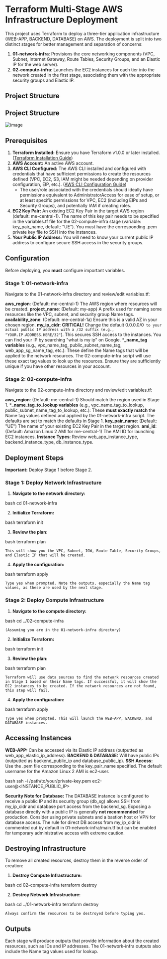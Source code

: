 # Terraform Multi-Stage AWS Infrastructure Deployment

This project uses Terraform to deploy a three-tier application infrastructure (WEB-APP, BACKEND, DATABASE) on AWS. The deployment is split into two distinct stages for better management and separation of concerns:

1.  **01-network-infra**: Provisions the core networking components (VPC, Subnet, Internet Gateway, Route Tables, Security Groups, and an Elastic IP for the web server).
2.  **02-compute-infra**: Launches the EC2 instances for each tier into the network created in the first stage, associating them with the appropriate security groups and Elastic IP.

## Project Structure

## Project Structure
![image](https://github.com/user-attachments/assets/08bddc4c-0d2c-401e-bd8d-05590003d3bf)



## Prerequisites

1.  **Terraform Installed:** Ensure you have Terraform v1.0.0 or later installed. ([Terraform Installation Guide](https://learn.hashicorp.com/tutorials/terraform/install-cli))
2.  **AWS Account:** An active AWS account.
3.  **AWS CLI Configured:** The AWS CLI installed and configured with credentials that have sufficient permissions to create the resources defined (VPC, EC2, S3, IAM might be needed depending on provider configuration, EIP, etc.). ([AWS CLI Configuration Guide](https://docs.aws.amazon.com/cli/latest/userguide/cli-configure-quickstart.html))
    *   The user/role associated with the credentials should ideally have permissions equivalent to AdministratorAccess for ease of setup, or at least specific permissions for VPC, EC2 (including EIPs and Security Groups), and potentially IAM if creating roles.
4.  **EC2 Key Pair:** An existing EC2 Key Pair in the target AWS region (default: me-central-1). The name of this key pair needs to be specified in the variables.tf file for the 02-compute-infra stage (variable: key_pair_name, default: "UE"). You must have the corresponding .pem private key file to SSH into the instances.
5.  **Your Public IP Address:** You will need to know your current public IP address to configure secure SSH access in the security groups.

## Configuration

Before deploying, you **must** configure important variables.

### Stage 1: 01-network-infra

Navigate to the 01-network-infra directory and review/edit variables.tf:

  **aws_region**: (Default: me-central-1) The AWS region where resources will be created.
  **project_name**: (Default: my-app) A prefix used for naming some resources like the VPC, subnet, and security group Name tags.
  **availability_zone**: (Default: me-central-1a) Ensure this is a valid AZ in your chosen region.
  **my_ip_cidr**: **CRITICAL!** Change the default 0.0.0.0/0` to your actual public IP address with a /32 suffix (e.g., "YOUR.IP.ADDRESS.HERE/32"`). This secures SSH access to the instances. You can find your IP by searching "what is my ip" on Google.
  ***_name_tag variables** (e.g., vpc_name_tag, public_subnet_name_tag, web_app_sg_name_tag, etc.): These define the Name tags that will be applied to the network resources. The 02-compute-infra script will use these exact tag values to look up the resources. Ensure they are sufficiently unique if you have other resources in your account.

### Stage 2: 02-compute-infra

Navigate to the 02-compute-infra directory and review/edit variables.tf:

  **aws_region**: (Default: me-central-1) Should match the region used in Stage 1.
  ***_name_tag_to_lookup variables** (e.g., vpc_name_tag_to_lookup, public_subnet_name_tag_to_lookup, etc.): These **must exactly match** the Name tag values defined and applied by the 01-network-infra script. The defaults are set to match the defaults in Stage 1.
  **key_pair_name**: (Default: "UE") The name of your existing EC2 Key Pair in the target region.
  **ami_id**: (Default: Amazon Linux 2 AMI for me-central-1) The AMI ID for launching EC2 instances.
  **Instance Types**: Review web_app_instance_type, backend_instance_type, db_instance_type.

## Deployment Steps

**Important:** Deploy Stage 1 before Stage 2.

### Stage 1: Deploy Network Infrastructure

1.  **Navigate to the network directory:**
    
bash
    cd 01-network-infra
    
2.  **Initialize Terraform:**
    
bash
    terraform init
    
3.  **Review the plan:**
    
bash
    terraform plan
    
    This will show you the VPC, Subnet, IGW, Route Table, Security Groups, and Elastic IP that will be created.
4.  **Apply the configuration:**
    
bash
    terraform apply
    
    Type yes when prompted. Note the outputs, especially the Name tag values, as these are used by the next stage.

### Stage 2: Deploy Compute Infrastructure

1.  **Navigate to the compute directory:**
    
bash
    cd ../02-compute-infra 
    
    (Assuming you are in the 01-network-infra directory)
2.  **Initialize Terraform:**
    
bash
    terraform init
    
3.  **Review the plan:**
    
bash
    terraform plan
    
    Terraform will use data sources to find the network resources created in Stage 1 based on their Name tags. If successful, it will show the EC2 instances to be created. If the network resources are not found, this step will fail.
4.  **Apply the configuration:**
    
bash
    terraform apply
    
    Type yes when prompted. This will launch the WEB-APP, BACKEND, and DATABASE instances.

## Accessing Instances

  **WEB-APP:** Can be accessed via its Elastic IP address (outputted as web_app_elastic_ip_address).
  **BACKEND & DATABASE:** Will have public IPs (outputted as backend_public_ip and database_public_ip).
  **SSH Access:** Use the .pem file corresponding to the key_pair_name specified. The default username for the Amazon Linux 2 AMI is ec2-user.
    
bash
    ssh -i /path/to/your/private-key.pem ec2-user@<INSTANCE_PUBLIC_IP>
    

**Security Note for Database:** The DATABASE instance is configured to receive a public IP and its security group (db_sg) allows SSH from my_ip_cidr and database port access from the backend_sg. Exposing a database directly with a public IP is generally **not recommended** for production. Consider using private subnets and a bastion host or VPN for database access. The rule for direct DB access from my_ip_cidr is commented out by default in 01-network-infra/main.tf but can be enabled for temporary administrative access with extreme caution.

## Destroying Infrastructure

To remove all created resources, destroy them in the reverse order of creation:

1.  **Destroy Compute Infrastructure:**
    
bash
    cd 02-compute-infra
    terraform destroy
    
2.  **Destroy Network Infrastructure:**
    
bash
    cd ../01-network-infra
    terraform destroy
    
    Always confirm the resources to be destroyed before typing yes.

## Outputs

Each stage will produce outputs that provide information about the created resources, such as IDs and IP addresses. The 01-network-infra outputs also include the Name tag values used for lookup.
